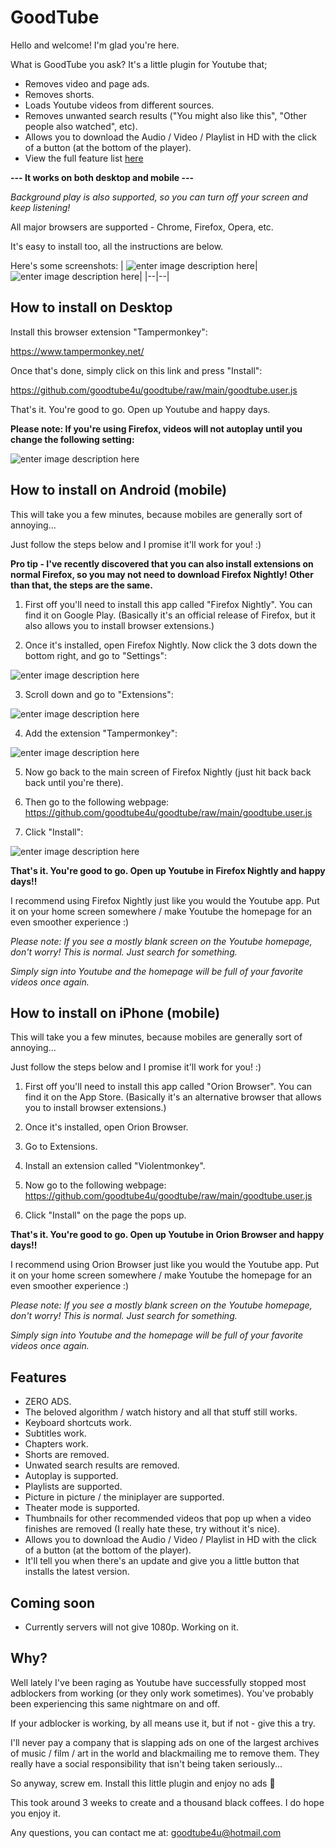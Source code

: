 # GoodTube

Hello and welcome! I'm glad you're here.

What is GoodTube you ask? It's a little plugin for Youtube that;
- Removes video and page ads.
- Removes shorts.
- Loads Youtube videos from different sources.
- Removes unwanted search results ("You might also like this", "Other people also watched", etc).
- Allows you to download the Audio / Video / Playlist in HD with the click of a button (at the bottom of the player).
- View the full feature list [here](https://github.com/goodtube4u/goodtube?tab=readme-ov-file#features)

**--- It works on both desktop and mobile ---**

*Background play is also supported, so you can turn off your screen and keep listening!*

All major browsers are supported - Chrome, Firefox, Opera, etc.

It's easy to install too, all the instructions are below.

Here's some screenshots:
|  ![enter image description here](https://raw.githubusercontent.com/goodtube4u/goodtube/main/installation/demo-desktop.png)|  ![enter image description here](https://raw.githubusercontent.com/goodtube4u/goodtube/main/installation/demo-mobile.png)|
|--|--|

## How to install on Desktop

Install this browser extension "Tampermonkey":

https://www.tampermonkey.net/

Once that's done, simply click on this link and press "Install":

https://github.com/goodtube4u/goodtube/raw/main/goodtube.user.js

That's it. You're good to go. Open up Youtube and happy days.

**Please note: If you're using Firefox, videos will not autoplay until you change the following setting:**

![enter image description here](https://raw.githubusercontent.com/goodtube4u/goodtube/main/installation/firefox.png)


## How to install on Android (mobile)

This will take you a few minutes, because mobiles are generally sort of annoying...

Just follow the steps below and I promise it'll work for you! :)

**Pro tip - I've recently discovered that you can also install extensions on normal Firefox, so you may not need to download Firefox Nightly! Other than that, the steps are the same.**

1. First off you'll need to install this app called "Firefox Nightly". You can find it on Google Play.
(Basically it's an official release of Firefox, but it also allows you to install browser extensions.)


2. Once it's installed, open Firefox Nightly.
Now click the 3 dots down the bottom right, and go to "Settings":

![enter image description here](https://raw.githubusercontent.com/goodtube4u/goodtube/main/installation/android-1.png)


3. Scroll down and go to "Extensions":

![enter image description here](https://raw.githubusercontent.com/goodtube4u/goodtube/main/installation/android-2.png)


4. Add the extension "Tampermonkey":

![enter image description here](https://raw.githubusercontent.com/goodtube4u/goodtube/main/installation/android-3.png)


5. Now go back to the main screen of Firefox Nightly (just hit back back back until you're there).

6. Then go to the following webpage:
https://github.com/goodtube4u/goodtube/raw/main/goodtube.user.js


7. Click "Install":

![enter image description here](https://raw.githubusercontent.com/goodtube4u/goodtube/main/installation/android-4.png)


**That's it. You're good to go. Open up Youtube in Firefox Nightly and happy days!!**

I recommend using Firefox Nightly just like you would the Youtube app. Put it on your home screen somewhere / make Youtube the homepage for an even smoother experience :)

*Please note: If you see a mostly blank screen on the Youtube homepage, don't worry! This is normal. Just search for something.*

*Simply sign into Youtube and the homepage will be full of your favorite videos once again.*


## How to install on iPhone (mobile)

This will take you a few minutes, because mobiles are generally sort of annoying...

Just follow the steps below and I promise it'll work for you! :)

1. First off you'll need to install this app called "Orion Browser". You can find it on the App Store. (Basically it's an alternative browser that allows you to install browser extensions.)

2. Once it's installed, open Orion Browser.

3. Go to Extensions.

4. Install an extension called "Violentmonkey".

5. Now go to the following webpage: https://github.com/goodtube4u/goodtube/raw/main/goodtube.user.js

6. Click "Install" on the page the pops up.


**That's it. You're good to go. Open up Youtube in Orion Browser and happy days!!**

I recommend using Orion Browser just like you would the Youtube app. Put it on your home screen somewhere / make Youtube the homepage for an even smoother experience :)

*Please note: If you see a mostly blank screen on the Youtube homepage, don't worry! This is normal. Just search for something.*

*Simply sign into Youtube and the homepage will be full of your favorite videos once again.*


## Features

- ZERO ADS.
- The beloved algorithm / watch history and all that stuff still works.
- Keyboard shortcuts work.
- Subtitles work.
- Chapters work.
- Shorts are removed.
- Unwated search results are removed.
- Autoplay is supported.
- Playlists are supported.
- Picture in picture / the miniplayer are supported.
- Theater mode is supported.
- Thumbnails for other recommended videos that pop up when a video finishes are removed (I really hate these, try without it's nice).
- Allows you to download the Audio / Video / Playlist in HD with the click of a button (at the bottom of the player).
- It'll tell you when there's an update and give you a little button that installs the latest version.

## Coming soon

- Currently servers will not give 1080p. Working on it.

## Why?
Well lately I've been raging as Youtube have successfully stopped most adblockers from working (or they only work sometimes). You've probably been experiencing this same nightmare on and off.

If your adblocker is working, by all means use it, but if not - give this a try.

I'll never pay a company that is slapping ads on one of the largest archives of music / film / art in the world and blackmailing me to remove them. They really have a social responsibility that isn't being taken seriously...

So anyway, screw em. Install this little plugin and enjoy no ads 🎉

This took around 3 weeks to create and a thousand black coffees. I do hope you enjoy it.

Any questions, you can contact me at: goodtube4u@hotmail.com

